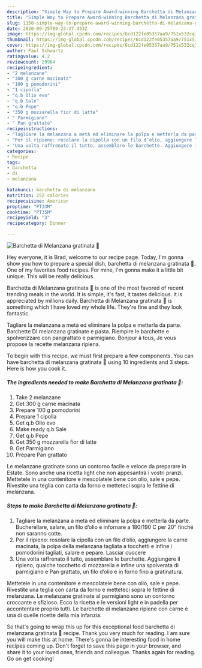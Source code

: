 ```yaml
---
description: "Simple Way to Prepare Award-winning Barchetta di Melanzana gratinata 🍆"
title: "Simple Way to Prepare Award-winning Barchetta di Melanzana gratinata 🍆"
slug: 1150-simple-way-to-prepare-award-winning-barchetta-di-melanzana-gratinata
date: 2020-09-25T09:23:27.453Z
image: https://img-global.cpcdn.com/recipes/6cd122fe05357aa9/751x532cq70/barchetta-di-melanzana-gratinata-🍆-recipe-main-photo.jpg
thumbnail: https://img-global.cpcdn.com/recipes/6cd122fe05357aa9/751x532cq70/barchetta-di-melanzana-gratinata-🍆-recipe-main-photo.jpg
cover: https://img-global.cpcdn.com/recipes/6cd122fe05357aa9/751x532cq70/barchetta-di-melanzana-gratinata-🍆-recipe-main-photo.jpg
author: Paul Schwartz
ratingvalue: 4.2
reviewcount: 29984
recipeingredient:
- "2 melanzane"
- "300 g carne macinata"
- "100 g pomodorini"
- "1 cipolla"
- "q.b Olio evo"
- "q.b Sale"
- "q.b Pepe"
- "350 g mozzarella fior di latte"
- " Parmigiano"
- " Pan grattato"
recipeinstructions:
- "Tagliare la melanzana a metà ed eliminare la polpa e metterla da parte. Bucherellare, salare, un filo d’olio e infornare a 180/190 C per 20” finché non saranno cotte."
- "Per il ripieno: rosolare la cipolla con un filo d’olio, aggiungere la carne macinata, la polpa della melanzana tagliata a tocchetti e infine i pomodorini tagliati, salare e pepare. Lasciar cuocere"
- "Una volta raffrenato il tutto, assemblare le barchette. Aggiungere il ripieno, qualche tocchetto di mozzarella e infine una spolverata di parmigiano e Pan grattato, un filo d’olio e in forno fino a gratinatura."
categories:
- Recipe
tags:
- barchetta
- di
- melanzana

katakunci: barchetta di melanzana 
nutrition: 252 calories
recipecuisine: American
preptime: "PT33M"
cooktime: "PT35M"
recipeyield: "3"
recipecategory: Dinner

---
```



![Barchetta di Melanzana gratinata 🍆](https://img-global.cpcdn.com/recipes/6cd122fe05357aa9/751x532cq70/barchetta-di-melanzana-gratinata-🍆-recipe-main-photo.jpg)

Hey everyone, it is Brad, welcome to our recipe page. Today, I'm gonna show you how to prepare a special dish, barchetta di melanzana gratinata 🍆. One of my favorites food recipes. For mine, I'm gonna make it a little bit unique. This will be really delicious.

Barchetta di Melanzana gratinata 🍆 is one of the most favored of recent trending meals in the world. It is simple, it's fast, it tastes delicious. It is appreciated by millions daily. Barchetta di Melanzana gratinata 🍆 is something which I have loved my whole life. They're fine and they look fantastic.

Tagliare la melanzana a metà ed eliminare la polpa e metterla da parte. Barchette DI melanzana gratinate e pasta. Riempire le barchette e spolverizzare con pangrattato e parmigiano. Bonjour à tous, Je vous propose la recette melanzana ripiena.


To begin with this recipe, we must first prepare a few components. You can have barchetta di melanzana gratinata 🍆 using 10 ingredients and 3 steps. Here is how you cook it.

<!--inarticleads1-->

##### The ingredients needed to make Barchetta di Melanzana gratinata 🍆:

1. Take 2 melanzane
1. Get 300 g carne macinata
1. Prepare 100 g pomodorini
1. Prepare 1 cipolla
1. Get q.b Olio evo
1. Make ready q.b Sale
1. Get q.b Pepe
1. Get 350 g mozzarella fior di latte
1. Get  Parmigiano
1. Prepare  Pan grattato


Le melanzane gratinate sono un contorno facile e veloce da preparare in Estate. Sono anche una ricetta light che non appesantirà i vostri pranzi. Mettetele in una contenitore e mescolatele bene con olio, sale e pepe. Rivestite una teglia con carta da forno e metteteci sopra le fettine di melanzana. 

<!--inarticleads2-->

##### Steps to make Barchetta di Melanzana gratinata 🍆:

1. Tagliare la melanzana a metà ed eliminare la polpa e metterla da parte. Bucherellare, salare, un filo d’olio e infornare a 180/190 C per 20” finché non saranno cotte.
1. Per il ripieno: rosolare la cipolla con un filo d’olio, aggiungere la carne macinata, la polpa della melanzana tagliata a tocchetti e infine i pomodorini tagliati, salare e pepare. Lasciar cuocere
1. Una volta raffrenato il tutto, assemblare le barchette. Aggiungere il ripieno, qualche tocchetto di mozzarella e infine una spolverata di parmigiano e Pan grattato, un filo d’olio e in forno fino a gratinatura.


Mettetele in una contenitore e mescolatele bene con olio, sale e pepe. Rivestite una teglia con carta da forno e metteteci sopra le fettine di melanzana. Le melanzane gratinate al parmigiano sono un contorno croccante e sfizioso. Ecco la ricetta e le versioni light e in padella per accontentare proprio tutti. Le barchette di melanzane ripiene con carne è una di quelle ricette della mia infanzia. 

So that's going to wrap this up for this exceptional food barchetta di melanzana gratinata 🍆 recipe. Thank you very much for reading. I am sure you will make this at home. There's gonna be interesting food in home recipes coming up. Don't forget to save this page in your browser, and share it to your loved ones, friends and colleague. Thanks again for reading. Go on get cooking!
